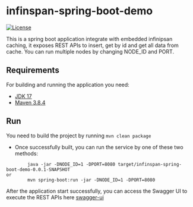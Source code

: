 # infinspan-spring-boot-demo
[![License](http://img.shields.io/:license-apache-blue.svg)](http://www.apache.org/licenses/LICENSE-2.0.html)

This is a spring boot application integrate with embedded infinipsan caching, it exposes REST APIs to insert, get by id and get all data from cache. You can run multiple nodes by changing NODE_ID and PORT.

## Requirements
For building and running the application you need:

- [JDK 17](https://www.oracle.com/java/technologies/javase/jdk17-archive-downloads.html)
- [Maven 3.8.4](https://maven.apache.org)

## Run
You need to build the project by running ```mvn clean package```
* Once successfully built, you can run the service by one of these two methods:
```
        java -jar -DNODE_ID=1 -DPORT=8080 target/infinspan-spring-boot-demo-0.0.1-SNAPSHOT
or
        mvn spring-boot:run -jar -DNODE_ID=1 -DPORT=8080
```

After the application start successfully, you can access the Swagger UI to execute the REST APIs here [swagger-ui](http://localhost:8080/webjars/swagger-ui/index.html)
